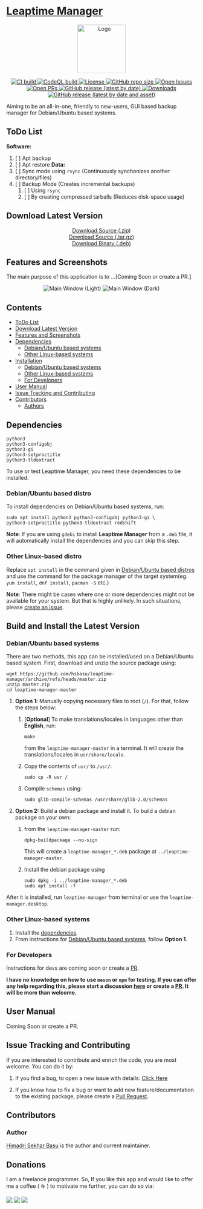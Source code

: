 # [Leaptime Manager](https://hsbasu.github.io/leaptime-manager)

<p align="center">
  	<img src="https://raw.githubusercontent.com/hsbasu/leaptime-manager/master/usr/share/icons/hicolor/scalable/apps/leaptime-manager.svg?sanitize=true" height="128" alt="Logo">
</p>

<p align="center">
	<a href="#">
		<img src="https://img.shields.io/github/actions/workflow/status/hsbasu/leaptime-manager/ci.yml?branch=master&label=CI%20Build" alt="CI build">
	</a>
	<a href="#">
		<img src="https://img.shields.io/github/actions/workflow/status/hsbasu/leaptime-manager/codeql-analysis.yml?branch=master&label=CodeQL%20Build" alt="CodeQL build">
	</a>
	<a href="https://github.com/hsbasu/leaptime-manager/blob/master/LICENSE">
		<img src="https://img.shields.io/github/license/hsbasu/leaptime-manager?label=License" alt="License">
	</a>
  	<a href="#">
		<img src="https://img.shields.io/github/repo-size/hsbasu/leaptime-manager?label=Repo%20size" alt="GitHub repo size">
  	</a>
	<a href="https://github.com/hsbasu/leaptime-manager/issues" target="_blank">
		<img src="https://img.shields.io/github/issues/hsbasu/leaptime-manager?label=Issues" alt="Open Issues">
	</a>
	<a href="https://github.com/hsbasu/leaptime-manager/pulls" target="_blank">
		<img src="https://img.shields.io/github/issues-pr/hsbasu/leaptime-manager?label=PR" alt="Open PRs">
	</a>
  	<a href="https://github.com/hsbasu/leaptime-manager/releases/latest">
    	<img src="https://img.shields.io/github/v/release/hsbasu/leaptime-manager?label=Latest%20Stable%20Release" alt="GitHub release (latest by date)">
  	</a>
	<a href="#download-latest-version">
		<img src="https://img.shields.io/github/downloads/hsbasu/leaptime-manager/total?label=Downloads" alt="Downloads">
	</a>
	<a href="https://github.com/hsbasu/leaptime-manager/releases/download/1.0.0/leaptime-manager_1.0.0_all.deb">
		<img src="https://img.shields.io/github/downloads/hsbasu/leaptime-manager/1.0.0/leaptime-manager_1.0.0_all.deb?color=blue&label=Downloads%40Latest%20Binary" alt="GitHub release (latest by date and asset)">
	</a>
</p>

Aiming to be an all-in-one, friendly to new-users, GUI based backup manager for Debian/Ubuntu based systems.

## ToDo List
**Software:**
1. [ ] Apt backup
2. [ ] Apt restore
**Data:**
1. [ ] Sync mode using `rsync` (Continuously synchonizes another directory/files)
2. [ ] Backup Mode (Creates incremental backups)
	1. [ ] Using `rsync`
	2. [ ] By creating compressed tarballs (Reduces disk-space usage)

## Download Latest Version
<p align="center">
	<a href="https://github.com/hsbasu/leaptime-manager/zipball/master">Download Source (.zip)</a></br>
	<a href="https://github.com/hsbasu/leaptime-manager/tarball/master">Download Source (.tar.gz)</a></br>
	<a href="https://github.com/hsbasu/leaptime-manager/releases/download/1.0.0/leaptime-manager_1.0.0_all.deb">Download Binary (.deb)</a>
</p>

## Features and Screenshots

The main purpose of this application is to ...[Coming Soon or create a PR.]

<p align="center">
	<img src="https://github.com/hsbasu/leaptime-manager/raw/gh-pages/screenshots/main-window-light.png" alt="Main Window (Light)">
	<img src="https://github.com/hsbasu/leaptime-manager/raw/gh-pages/screenshots/main-window-dark.png" alt="Main Window (Dark)">
</p>


## Contents
- [ToDo List](#todo-list)
- [Download Latest Version](#download-latest-version)
- [Features and Screenshots](#features-and-screenshots)
- [Dependencies](#dependencies)
	- [Debian/Ubuntu based systems](#debianubuntu-based-distro)
	- [Other Linux-based systems](#other-linux-based-distro)
- [Installation](#build-and-install-the-latest-version)
	- [Debian/Ubuntu based systems](#debianubuntu-based-systems)
	- [Other Linux-based systems](#other-linux-based-systems)
	- [For Developers](#for-developers)
- [User Manual](#user-manual)
- [Issue Tracking and Contributing](#issue-tracking-and-contributing)
- [Contributors](#contributors)
	- [Authors](#author)

## Dependencies
```
python3
python3-configobj
python3-gi
python3-setproctitle
python3-tldextract
```
To use or test Leaptime Manager, you need these dependencies to be installed.

### Debian/Ubuntu based distro
To install dependencies on Debian/Ubuntu based systems, run:
```
sudo apt install python3 python3-configobj python3-gi \
python3-setproctitle python3-tldextract redshift
```
**Note**: If you are using `gdebi` to install **Leaptime Manager** from a `.deb` file, it will automatically install the dependencies and you can skip this step.

### Other Linux-based distro
Replace `apt install` in the command given in [Debian/Ubuntu based distros](#debianubuntu-based-distro) and use the command for the package manager of the target system(eg. `yum install`, `dnf install`, `pacman -S` etc.)

**Note**: There might be cases where one or more dependencies might not be available for your system. But that is highly unlikely. In such situations, please [create an issue](#issue-tracking-and-contributing).

## Build and Install the Latest Version
### Debian/Ubuntu based systems
There are two methods, this app can be installed/used on a Debian/Ubuntu based system. First, download and unzip the source package using:
```
wget https://github.com/hsbasu/leaptime-manager/archive/refs/heads/master.zip
unzip master.zip
cd leaptime-manager-master
```

1. **Option 1:** Manually copying necessary files to root (`/`). For that, follow the steps below:
	1. [**Optional**] To make translations/locales in languages other than **English**, run:
		```
		make
		```
		from the `leaptime-manager-master` in a terminal. It will create the translations/locales in `usr/share/locale`.
	
	2. Copy the contents of `usr/` to `/usr/`:
		```
		sudo cp -R usr /
		```
	3. Compile `schemas` using:
		```
		sudo glib-compile-schemas /usr/share/glib-2.0/schemas
		```

2. **Option 2:** Build a debian package and install it. To build a debian package on your own:
	1. from the `leaptime-manager-master` run:
		```
		dpkg-buildpackage --no-sign
		```
		This will create a `leaptime-manager_*.deb` package at `../leaptime-manager-master`.
	
	2. Install the debian package using
		```
		sudo dpkg -i ../leaptime-manager_*.deb
		sudo apt install -f
		```
After it is installed, run `leaptime-manager` from terminal or use the `leaptime-manager.desktop`.

### Other Linux-based systems
1. Install the [dependencies](#other-linux-based-distro).
2. From instructions for [Debian/Ubuntu based systems](#debianubuntu-based-systems), follow **Option 1**.


### For Developers
Instructions for devs are coming soon or create a [PR](https://github.com/hsbasu/leaptime-manager/compare).

**I have no knowledge on how to use `meson` or `npm` for testing. If you can offer any help regarding this, please start a discussion [here](https://github.com/hsbasu/leaptime-manager/discussions) or create a [PR](https://github.com/hsbasu/leaptime-manager/compare). It will be more than welcome.**

## User Manual
Coming Soon or create a PR.

## Issue Tracking and Contributing
If you are interested to contribute and enrich the code, you are most welcome. You can do it by:
1. If you find a bug, to open a new issue with details: [Click Here](https://github.com/hsbasu/leaptime-manager/issues)

2. If you know how to fix a bug or want to add new feature/documentation to the existing package, please create a [Pull Request](https://github.com/hsbasu/leaptime-manager/compare).

## Contributors

### Author
[Himadri Sekhar Basu](https://github.com/hsbasu) is the author and current maintainer.

## Donations
I am a freelance programmer. So, If you like this app and would like to offer me a coffee ( &#9749; ) to motivate me further, you can do so via:

[![](https://liberapay.com/assets/widgets/donate.svg)](https://liberapay.com/hsbasu/donate)
[![](https://www.paypalobjects.com/webstatic/i/logo/rebrand/ppcom.svg)](https://paypal.me/hsbasu)
[![](https://hsbasu.github.io/styles/icons/logo/svg/upi-logo.svg)](https://hsbasu.github.io/images/upi-qr.jpg)
